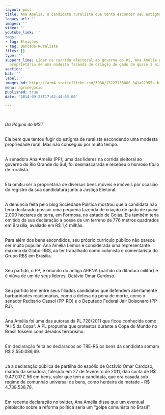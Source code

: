 ```yaml
---
layout: post
title: Ana Amélia, a candidata ruralista que tenta esconder seu estigma
legacy_url: ''
images: ''
video: ''
youtube_link: ''
tags:
- tag: Eleições
- tag: Bancada-Ruralista
files: []
type: ''
support_line: Líder na corrida eleitoral ao governo do RS, Ana Amélia omitiu ser a
  proprietária de uma modesta fazenda de criação de gado de quase 2 mil hectares.
section: ''
hat: ''
label: ''
images_hd: http://farm4.staticflickr.com/3930/15227133000_341a92955a_b.jpg
menu: agronegócio
published: true
date: '2014-09-23T17:02:44-03:00'

---
```

<p><img alt="" src="http://farm4.staticflickr.com/3930/15227133000_341a92955a_b.jpg" /><br />
&nbsp;</p>

<p><em>Da P&aacute;gina do MST</em>&nbsp;</p>

<p><br />
Ela bem que tentou fugir do estigma de ruralista escondendo uma modesta propriedade rural. Mas n&atilde;o conseguiu por muito tempo.</p>

<p><br />
A senadora Ana Am&eacute;lia (PP), uma das l&iacute;deres na corrida eleitoral ao governo do Rio Grande do Sul, foi desmascarada e recebeu o honroso t&iacute;tulo de ruralista.</p>

<p><br />
Ela omitiu ser a propriet&aacute;ria de diversos bens m&oacute;veis e im&oacute;veis por ocasi&atilde;o do registro da sua candidatura junto a Justi&ccedil;a Eleitoral.</p>

<p><br />
A den&uacute;ncia feita pelo blog Sociedade Pol&iacute;tica mostrou que a candidata n&atilde;o teria declarado possuir uma pequena fazenda de cria&ccedil;&atilde;o de gado de quase 2.000 hectares de terra, em Formosa, no estado de Goi&aacute;s. Ela tamb&eacute;m teria omitido da sua declara&ccedil;&atilde;o a posse de um terreno de 776 metros quadrados em Bras&iacute;lia, avaliado em R$ 1,4 milh&atilde;o.</p>

<p><br />
Para al&eacute;m dos bens escondidos, seu pr&oacute;prio curr&iacute;culo p&uacute;blico n&atilde;o parece ser muito popular. Ana Am&eacute;lia Lemos &eacute; considerada uma representante m&aacute;xima da Globo-RBS, ao ter trabalhado como colunista e comentarista do Grupo RBS em Bras&iacute;lia.</p>

<p><br />
Seu partido, o PP, &eacute; oriundo do antiga ARENA (partido da ditadura militar) e &eacute; vi&uacute;va de um de seus l&iacute;deres, Oct&aacute;vio Omar Cardoso.</p>

<p><br />
Seu partido tem entre seus filiados candidatos que defendem abertamente barbaridades reacion&aacute;rias, como a defesa da pena de morte, como o senador Reditario Cassol (PP-RO) e o Deputado Federal Jair Bolsonaro (PP-RJ).</p>

<p><br />
Ana Am&eacute;lia foi uma das autoras da PL 728/2011 que ficou conhecida como &ldquo;AI-5 da Copa&rdquo;. A PL propunha que protestos durante a Copa do Mundo no Brasil fossem considerados terrorismo.</p>

<p><br />
Em declara&ccedil;&atilde;o feita ao declarados ao TRE-RS os bens da candidata somam R$ 2.550.086,69.</p>

<p><br />
J&aacute; a declara&ccedil;&atilde;o p&uacute;blica de partilha do esp&oacute;lio de Oct&aacute;vio Omar Cardoso, marido da senadora, falecido em 27 de fevereiro de 2011, d&atilde;o conta de R$ 9.477,077, 56 em bens, valor que tem a candidata, que era casada sob regime de comunh&atilde;o universal de bens, como herdeira de metade &ndash; R$ 4.738.538,78.</p>

<p><br />
Em recente declara&ccedil;&atilde;o no twitter, Ana Am&eacute;lia disse que um eventual plebiscito sobre a reforma pol&iacute;tica seria um &ldquo;golpe comunista no Brasil&rdquo;. &nbsp;</p>
